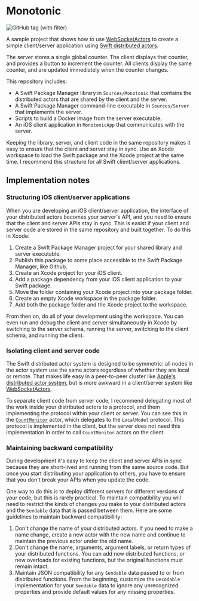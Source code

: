 # Monotonic

![GitHub tag (with filter)](https://img.shields.io/github/v/tag/samalone/monotonic?label=version)

A sample project that shows how to use
[WebSocketActors](https://github.com/samalone/websocket-actor-system) to create
a simple client/server application using
[Swift distributed actors](https://www.swift.org/blog/distributed-actors/).

The server stores a single global counter. The client displays that counter, and
provides a button to increment the counter. All clients display the same
counter, and are updated immediately when the counter changes.

This repository includes:

- A Swift Package Manager library in `Sources/Monotonic` that contains the
  distributed actors that are shared by the client and the server.
- A Swift Package Manager command-line executable in `Sources/Server` that
  implements the server.
- Scripts to build a Docker image from the server executable.
- An iOS client application in `MonotonicApp` that communicates with the server.

Keeping the library, server, and client code in the same repository makes it
easy to ensure that the client and server stay in sync. Use an Xcode workspace
to load the Swift package and the Xcode project at the same time. I recommend
this structure for all Swift client/server applications.

## Implementation notes

### Structuring iOS client/server applications

When you are developing an iOS client/server application, the interface of your
distributed actors becomes your server's API, and you need to ensure that the
client and server APIs stay in sync. This is easist if your client and server
code are stored in the same repository and built together. To do this in Xcode:

1. Create a Swift Package Manager project for your shared library and server
   executable.
2. Publish this package to some place accessible to the Swift Package Manager,
   like Github.
3. Create an Xcode project for your iOS client.
4. Add a package dependency from your iOS client application to your Swift
   package.
5. Move the folder containing your Xcode project into your package folder.
6. Create an empty Xcode workspace in the package folder.
7. Add both the package folder and the Xcode project to the workspace.

From then on, do all of your development using the workspace. You can even run
and debug the client and server simultaneously in Xcode by switching to the
server schema, running the server, switching to the client schema, and running
the client.

### Isolating client and server code

The Swift distributed actor system is designed to be symmetric: all nodes in the
actor system use the same actors regardless of whether they are local or remote.
That makes life easy in a peer-to-peer cluster like
[Apple's distributed actor system](https://github.com/apple/swift-distributed-actors),
but is more awkward in a client/server system like
[WebSocketActors](https://github.com/samalone/websocket-actor-system).

To separate client code from server code, I recommend delegating most of the
work inside your distributed actors to a protocol, and them implementing the
protocol within your client or server. You can see this in the
[`CountMonitor`](https://github.com/samalone/monotonic/blob/main/Sources/Monotonic/CountMonitor.swift)
actor, which delegates to the `LocalModel` protocol. This protocol is
implemented in the client, but the server does not need this implementation in
order to call `CountMonitor` actors on the client.

### Maintaining backward compatibility

During development it's easy to keep the client and server APIs in sync because
they are short-lived and running from the same source code. But once you start
distributing your application to others, you have to ensure that you don't break
your APIs when you update the code.

One way to do this is to deploy different servers for different versions of your
code, but this is rarely practical. To maintain compatibility you will need to
restrict the kinds of changes you make to your distributed actors and the
`Sendable` data that is passed between them. Here are some guidelines to
maintain backward compatibillity:

1. Don't change the name of your distributed actors. If you need to make a name
   change, create a new actor with the new name and continue to maintain the
   previous actor under the old name.
2. Don't change the name, arguments, argument labels, or return types of your
   distributed functions. You can add new distributed functions, or new
   overloads for existing functions, but the original functions must remain
   intact.
3. Maintain JSON compatibility for any `Sendable` data passed to or from
   distributed functions. From the beginning, customize the `Decodable`
   implementation for your `Sendable` data to ignore any unrecognized properties
   and provide default values for any missing properties.
